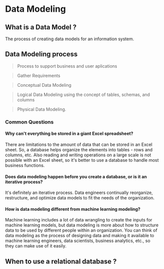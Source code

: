 # Data Modeling


## What is a Data Model ?

The process of creating data models for an information system.

## Data Modeling process

> Process to support business and user aplications

> Gather Requirements

> Conceptual Data Modeling

> Logical Data Modeling using the concept of tables, schemas, and columns

> Physical Data Modeling.


### Common Questions

#### Why can't everything be stored in a giant Excel spreadsheet?

There are limitations to the amount of data that can be stored in an Excel sheet. So, a database helps organize the elements into tables - rows and columns, etc. Also reading and writing operations on a large scale is not possible with an Excel sheet, so it's better to use a database to handle most business functions.

#### Does data modeling happen before you create a database, or is it an iterative process?

It's definitely an iterative process. Data engineers continually reorganize, restructure, and optimize data models to fit the needs of the organization.

#### How is data modeling different from machine learning modeling?

Machine learning includes a lot of data wrangling to create the inputs for machine learning models, but data modeling is more about how to structure data to be used by different people within an organization. You can think of data modeling as the process of designing data and making it available to machine learning engineers, data scientists, business analytics, etc., so they can make use of it easily.


## When to use a relational database ?


